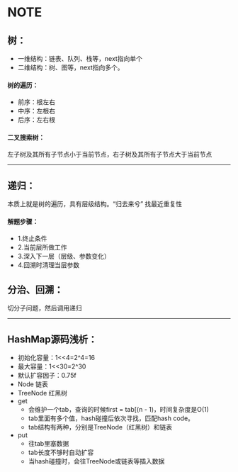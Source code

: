 # NOTE

## 树：
* 一维结构：链表、队列、栈等，next指向单个
* 二维结构：树、图等，next指向多个。

#### 树的遍历：
* 前序：根左右
* 中序：左根右
* 后序：左右根

#### 二叉搜索树：
左子树及其所有子节点小于当前节点，右子树及其所有子节点大于当前节点

---

## 递归：
本质上就是树的遍历，具有层级结构。“归去来兮”
找最近重复性

#### 解题步骤：
* 1.终止条件
* 2.当前层所做工作
* 3.深入下一层（层级、参数变化）
* 4.回溯时清理当层参数

## 分治、回溯：
切分子问题，然后调用递归

---
  
## HashMap源码浅析：

* 初始化容量：1<<4=2^4=16
* 最大容量：1<<30=2^30
* 默认扩容因子：0.75f
* Node 链表
* TreeNode 红黑树
* get
    * 会维护一个tab，查询的时候first = tab[(n - 1)，时间复杂度是O(1)
    * tab里面有多个值，hash碰撞后依次寻找，匹配hash code。
    * tab结构有两种，分别是TreeNode（红黑树）和链表
* put
    * 往tab里塞数据
    * tab长度不够时自动扩容
    * 当hash碰撞时，会往TreeNode或链表等插入数据

